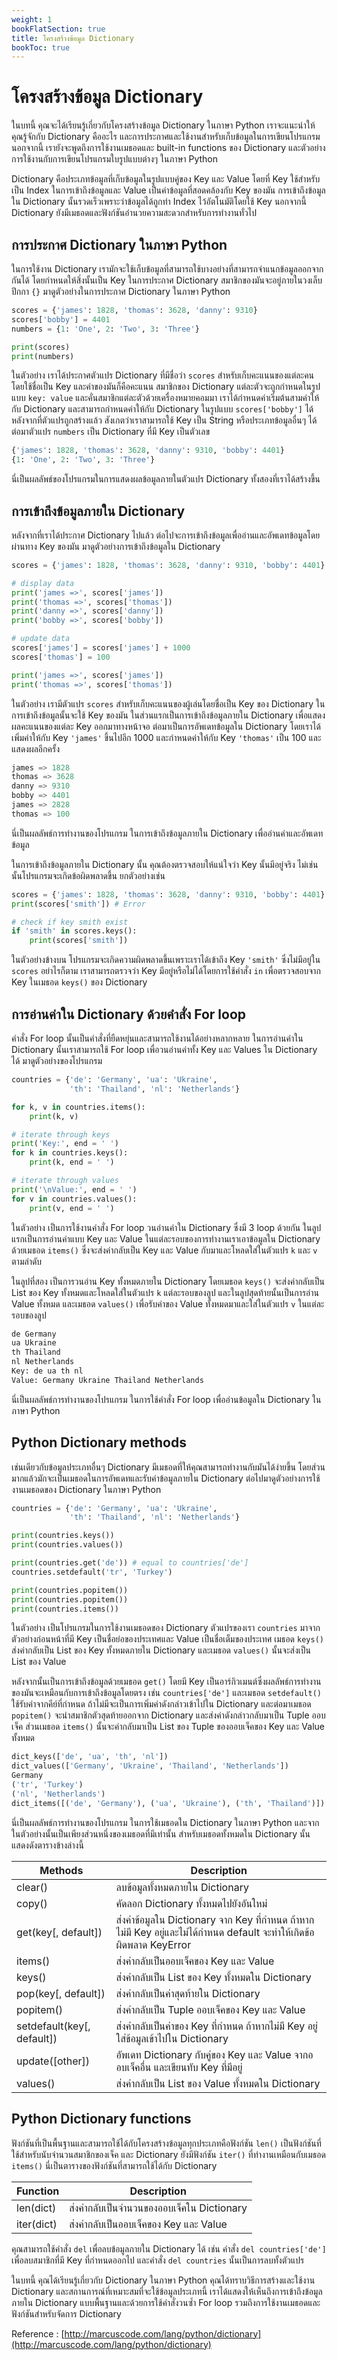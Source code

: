 ```yaml
---
weight: 1
bookFlatSection: true
title: โครงสร้างข้อมูล Dictionary
bookToc: true
---
```

# โครงสร้างข้อมูล Dictionary

ในบทนี้ คุณจะได้เรียนรู้เกี่ยวกับโครงสร้างข้อมูล Dictionary ในภาษา Python เราจะแนะนำให้คุณรู้จักกับ Dictionary คืออะไร และการประกาศและใช้งานสำหรับเก็บข้อมูลในการเขียนโปรแกรม นอกจากนี้ เรายังจะพูดถึงการใช้งานเมธอดและ built-in functions ของ Dictionary และตัวอย่างการใช้งานกับการเขียนโปรแกรมใบรูปแบบต่างๆ ในภาษา Python

Dictionary คือประเภทข้อมูลที่เก็บข้อมูลในรูปแบบคู่ของ Key และ Value โดยที่ Key ใช้สำหรับเป็น Index ในการเข้าถึงข้อมูลและ Value เป็นค่าข้อมูลที่สอดคล้องกับ Key ของมัน การเข้าถึงข้อมูลใน Dictionary นั้นรวดเร็วเพราะว่าข้อมูลได้ถูกทำ Index ไว้อัตโนมัติโดยใช้ Key นอกจากนี้ Dictionary ยังมีเมธอดและฟังก์ชันอำนวยความสะดวกสำหรับการทำงานทั่วไป

## การประกาศ Dictionary ในภาษา Python

ในการใช้งาน Dictionary เรามักจะใช้เก็บข้อมูลที่สามารถใช้บางอย่างที่สามารถจำแนกข้อมูลออกจากกันได้ โดยกำหนดให้สิ่งนั้นเป็น Key ในการประกาศ Dictionary สมาชิกของมันจะอยู่ภายในวงเล็บปีกกา  `{}`  มาดูตัวอย่างในการประกาศ Dictionary ในภาษา Python

```py
scores = {'james': 1828, 'thomas': 3628, 'danny': 9310}
scores['bobby'] = 4401
numbers = {1: 'One', 2: 'Two', 3: 'Three'}

print(scores)
print(numbers)
```

ในตัวอย่าง เราได้ประกาศตัวแปร Dictionary ที่มีชื่อว่า  `scores`  สำหรับเก็บคะแนนของแต่ละคนโดยใช้ชื่อเป็น Key และค่าของมันก็คือคะแนน สมาชิกของ Dictionary แต่ละตัวจะถูกกำหนดในรูปแบบ  `key: value`  และคั่นสมาชิกแต่ละตัวด้วยเครื่องหมายคอมมา เราได้กำหนดค่าเริ่มต้นสามค่าให้กับ Dictionary และสามารถกำหนดค่าให้กับ Dictionary ในรูปแบบ  `scores['bobby']`  ได้หลังจากที่ตัวแปรถูกสร้างแล้ว สังเกตว่าเราสามารถใช้ Key เป็น String หรือประเภทข้อมูลอื่นๆ ได้ ต่อมาตัวแปร  `numbers`  เป็น Dictionary ที่มี Key เป็นตัวเลข

```py
{'james': 1828, 'thomas': 3628, 'danny': 9310, 'bobby': 4401}
{1: 'One', 2: 'Two', 3: 'Three'}
```

นี่เป็นผลลัพธ์ของโปรแกรมในการแสดงผลข้อมูลภายในตัวแปร Dictionary ทั้งสองที่เราได้สร้างขึ้น

## การเข้าถึงข้อมูลภายใน Dictionary

หลังจากที่เราได้ประกาศ Dictionary ไปแล้ว ต่อไปจะการเข้าถึงข้อมูลเพื่ออ่านและอัพเดทข้อมูลโดยผ่านทาง Key ของมัน มาดูตัวอย่างการเข้าถึงข้อมูลใน Dictionary

```py
scores = {'james': 1828, 'thomas': 3628, 'danny': 9310, 'bobby': 4401}

# display data
print('james =>', scores['james'])
print('thomas =>', scores['thomas'])
print('danny =>', scores['danny'])
print('bobby =>', scores['bobby'])

# update data
scores['james'] = scores['james'] + 1000
scores['thomas'] = 100

print('james =>', scores['james'])
print('thomas =>', scores['thomas'])
```

ในตัวอย่าง เรามีตัวแปร  `scores`  สำหรับเก็บคะแนนของผู้เล่นโดยชื่อเป็น Key ของ Dictionary ในการเข้าถึงข้อมูลนั้นจะใช้ Key ของมัน ในส่วนแรกเป็นการเข้าถึงข้อมูลภายใน Dictionary เพื่อแสดงผลคะแนนของแต่ละ Key ออกมาทางหน้าจอ ต่อมาเป็นการอัพเดทข้อมูลใน Dictionary โดยเราได้เพิ่มค่าให้กับ Key  `'james'`  ขึ้นไปอีก 1000 และกำหนดค่าให้กับ Key  `'thomas'`  เป็น 100 และแสดงผลอีกครั้ง

```py
james => 1828
thomas => 3628
danny => 9310
bobby => 4401
james => 2828
thomas => 100
```

นี่เป็นผลลัพธ์การทำงานของโปรแกรม ในการเข้าถึงข้อมูลภายใน Dictionary เพื่ออ่านค่าและอัพเดทข้อมูล

ในการเข้าถึงข้อมูลภายใน Dictionary นั้น คุณต้องตรวจสอบให้แน่ใจว่า Key นั้นมีอยู่จริง ไม่เช่นนั้นโปรแกรมจะเกิดข้อผิดพลาดขึ้น ยกตัวอย่างเช่น

```py
scores = {'james': 1828, 'thomas': 3628, 'danny': 9310, 'bobby': 4401}
print(scores['smith']) # Error

# check if key smith exist
if 'smith' in scores.keys():
    print(scores['smith'])
```

ในตัวอย่างข้างบน โปรแกรมจะเกิดความผิดพลาดขึ้นเพราะเราได้เข้าถึง Key  `'smith'`  ซึ่งไม่มีอยู่ใน  `scores`  อย่าไรก็ตาม เราสามารถตรวจว่า Key มีอยู่หรือไม่ได้โดยการใช้คำสั่ง  `in`  เพื่อตรวจสอบจาก Key ในเมธอด  `keys()`  ของ Dictionary

## การอ่านค่าใน Dictionary ด้วยคำสั่ง For loop

คำสั่ง For loop นั้นเป็นคำสั่งที่ยืดหยุ่นและสามารถใช้งานได้อย่างหลากหลาย ในการอ่านค่าใน Dictionary นั้นเราสามารถใช้ For loop เพื่อวนอ่านค่าทั้ง Key และ Values ใน Dictionary ได้ มาดูตัวอย่างของโปรแกรม

```py
countries = {'de': 'Germany', 'ua': 'Ukraine',
             'th': 'Thailand', 'nl': 'Netherlands'}

for k, v in countries.items():
    print(k, v)

# iterate through keys
print('Key:', end = ' ')
for k in countries.keys():
    print(k, end = ' ')

# iterate through values
print('\nValue:', end = ' ')
for v in countries.values():
    print(v, end = ' ')
```

ในตัวอย่าง เป็นการใช้งานคำสั่ง For loop วนอ่านค่าใน Dictionary ซึ่งมี 3 loop ด้วยกัน ในลูปแรกเป็นการอ่านค่าแบบ Key และ Value ในแต่ละรอบของการทำงานเราเอาข้อมูลใน Dictionary ด้วยเมธอด  `items()`  ซึ่งจะส่งค่ากลับเป็น Key และ Value กับมาและโหลดใส่ในตัวแปร  `k`  และ  `v`  ตามลำดับ

ในลูปที่สอง เป็นการวนอ่าน Key ทั้งหมดภายใน Dictionary โดยเมธอด  `keys()`  จะส่งค่ากลับเป็น List ของ Key ทั้งหมดและโหลดใส่ในตัวแปร  `k`  แต่ละรอบของลูป และในลูปสุดท้ายนั้นเป็นการอ่าน Value ทั้งหมด และเมธอด  `values()`  เพื่อรับค่าของ Value ทั้งหมดมาและใส่ในตัวแปร  `v`  ในแต่ละรอบของลูป

```py
de Germany
ua Ukraine
th Thailand
nl Netherlands
Key: de ua th nl 
Value: Germany Ukraine Thailand Netherlands
```

นี่เป็นผลลัพธ์การทำงานของโปรแกรม ในการใช้คำสั่ง For loop เพื่ออ่านข้อมูลใน Dictionary ในภาษา Python

## Python Dictionary methods

เช่นเดียวกับข้อมูลประเภทอื่นๆ Dictionary มีเมธอดที่ให้คุณสามารถทำงานกับมันได้ง่ายขึ้น โดยส่วนมากแล้วมักจะเป็นเมธอดในการอัพเดทและรับค่าข้อมูลภายใน Dictionary ต่อไปมาดูตัวอย่างการใช้งานเมธอดของ Dictionary ในภาษา Python

```py
countries = {'de': 'Germany', 'ua': 'Ukraine',
             'th': 'Thailand', 'nl': 'Netherlands'}

print(countries.keys())
print(countries.values())

print(countries.get('de')) # equal to countries['de']
countries.setdefault('tr', 'Turkey')

print(countries.popitem())
print(countries.popitem())
print(countries.items())
```

ในตัวอย่าง เป็นโปรแกรมในการใช้งานเมธอดของ Dictionary ตัวแปรของเรา  `countries`  มาจากตัวอย่างก่อนหน้าที่มี Key เป็นชื่อย่อของประเทศและ Value เป็นชื่อเต็มของประเทศ เมธอด  `keys()`  ส่งค่ากลับเป็น List ของ Key ทั้งหมดภายใน Dictionary และเมธอด  `values()`  นั้นจะส่งเป็น List ของ Value

หลังจากนั้นเป็นการเข้าถึงข้อมูลด้วยเมธอด  `get()`  โดยมี Key เป็นอาร์กิวเมนต์ซึ่งผลลัพธ์การทำงานของมันจะเหมือนกับการเข้าถึงข้อมูลโดยตรง เช่น  `countries['de']`  และเมธอด  `setdefault()`  ใช้รับค่าจากคีย์ที่กำหนด ถ้าไม่มีจะเป็นการเพิ่มค่าดังกล่าวเข้าไปใน Dictionary และต่อมาเมธอด  `popitem()`  จะนำสมาชิกตัวสุดท้ายออกจาก Dictionary และส่งค่าดังกล่าวกลับมาเป็น Tuple ออบเจ็ค ส่วนเมธอด  `items()`  นั้นจะค่ากลับมาเป็น List ของ Tuple ของออบเจ็คของ Key และ Value ทั้งหมด

```py
dict_keys(['de', 'ua', 'th', 'nl'])
dict_values(['Germany', 'Ukraine', 'Thailand', 'Netherlands'])
Germany
('tr', 'Turkey')
('nl', 'Netherlands')
dict_items([('de', 'Germany'), ('ua', 'Ukraine'), ('th', 'Thailand')])
```

นี่เป็นผลลัพธ์การทำงานของโปรแกรม ในการใช้เมธอดใน Dictionary ในภาษา Python และจากในตัวอย่างนั้นเป็นเพียงส่วนหนึ่งของเมธอดที่มีเท่านั้น สำหรับเมธอดทั้งหมดใน Dictionary นั้นแสดงดังตารางข้างล่างนี้

| Methods |Description |
|----------|----------|
| clear() |ลบข้อมูลทั้งหมดภายใน Dictionary |
| copy() |คัดลอก Dictionary ทั้งหมดไปยังอันใหม่ |
| get(key[, default]) |ส่งค่าข้อมูลใน Dictionary จาก Key ที่กำหนด ถ้าหากไม่มี Key อยู่และไม่ได้กำหนด default จะทำให้เกิดข้อผิดพลาด KeyError |
| items() |ส่งค่ากลับเป็นออบเจ็คของ Key และ Value |
| keys() |ส่งค่ากลับเป็น List ของ Key ทั้งหมดใน Dictionary |
| pop(key[, default]) |ส่งค่ากลับเป็นค่าสุดท้ายใน Dictionary |
| popitem() |ส่งค่ากลับเป็น Tuple ออบเจ็คของ Key และ Value |
| setdefault(key[, default]) |ส่งค่ากลับเป็นค่าของ Key ที่กำหนด ถ้าหากไม่มี Key อยู่ใส่ข้อมูลเข้าไปใน Dictionary |
| update([other]) |อัพเดท Dictionary กับคู่ของ Key และ Value จากออบเจ็คอื่น และเขียนทับ Key ที่มีอยู่ |
| values() |ส่งค่ากลับเป็น List ของ Value ทั้งหมดใน Dictionary |
## Python Dictionary functions

ฟังก์ชันที่เป็นพื้นฐานและสามารถใช้ได้กับโครงสร้างข้อมูลทุกประเภทคือฟังก์ชัน  `len()`  เป็นฟังก์ชันที่ใช้สำหรับนับจำนวนสมาชิกของเจ็ค และ Dictionary ยังมีฟังก์ชัน  `iter()`  ที่ทำงานเหมือนกับเมธอด  `items()`  นี่เป็นตารางของฟังก์ชันที่สามารถใช้ได้กับ Dictionary

|Function|Description|
|--------|----------|
|len(dict)|ส่งค่ากลับเป็นจำนวนของออบเจ็คใน Dictionary|
iter(dict)|ส่งค่ากลับเป็นออบเจ็คของ Key และ Value|

คุณสามารถใช้คำสั่ง  `del`  เพื่อลบข้อมูลภายใน Dictionary ได้ เช่น คำสั่ง  `del countries['de']`  เพื่อลบสมาชิกที่มี Key ที่กำหนดออกไป และคำสั่ง  `del countries`  นั้นเป็นการลบทั้งตัวแปร

ในบทนี้ คุณได้เรียนรู้เกี่ยวกับ Dictionary ในภาษา Python คุณได้ทราบวิธีการสร้างและใช้งาน Dictionary และสถานการณ์ที่เหมาะสมที่จะใช้ข้อมูลประเภทนี้ เราได้แสดงให้เห็นถึงการเข้าถึงข้อมูลภายใน Dictionary แบบพื้นฐานและด้วยการใช้คำสั่งวนซ้ำ For loop รวมถึงการใช้งานเมธอดและฟังก์ชันสำหรับจัดการ Dictionary

Reference :  [http://marcuscode.com/lang/python/dictionary](http://marcuscode.com/lang/python/dictionary)